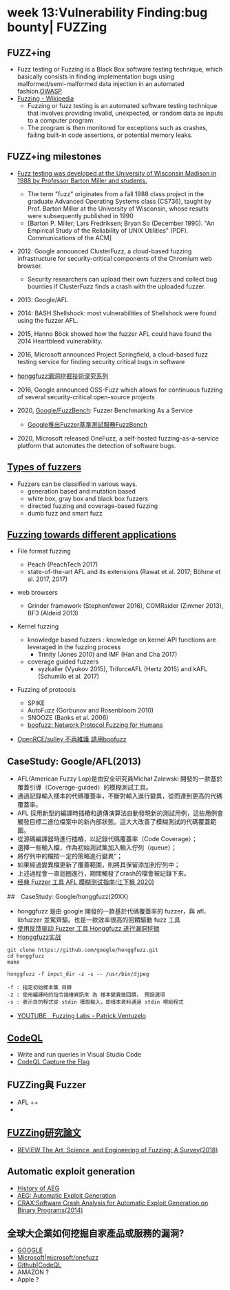 # week 13:Vulnerability Finding:bug bounty| FUZZing

## FUZZ+ing

- Fuzz testing or Fuzzing is a Black Box software testing technique, which basically consists in finding implementation bugs using malformed/semi-malformed data injection in an automated fashion.[OWASP](https://owasp.org/www-community/Fuzzing)
- [Fuzzing - Wikipedia](https://en.wikipedia.org/wiki/Fuzzing)
  - Fuzzing or fuzz testing is an automated software testing technique that involves providing invalid, unexpected, or random data as inputs to a computer program. 
  - The program is then monitored for exceptions such as crashes, failing built-in code assertions, or potential memory leaks. 

## FUZZ+ing milestones
- [Fuzz testing was developed at the University of Wisconsin Madison in 1988 by Professor Barton Miller and students.](http://pages.cs.wisc.edu/~bart/fuzz/)
  - The term "fuzz" originates from a fall 1988 class project in the graduate Advanced Operating Systems class (CS736), taught by Prof. Barton Miller at the University of Wisconsin, whose results were subsequently published in 1990 
  - [Barton P. Miller; Lars Fredriksen; Bryan So (December 1990). "An Empirical Study of the Reliability of UNIX Utilities" (PDF). Communications of the ACM]
 
- 2012: Google announced ClusterFuzz, a cloud-based fuzzing infrastructure for security-critical components of the Chromium web browser.
  - Security researchers can upload their own fuzzers and collect bug bounties if ClusterFuzz finds a crash with the uploaded fuzzer.
- 2013: Google/AFL
- 2014: BASH Shellshock: most vulnerabilities of Shellshock were found using the fuzzer AFL.
- 2015, Hanno Böck showed how the fuzzer AFL could have found the 2014 Heartbleed vulnerability.
- 2016, Microsoft announced Project Springfield, a cloud-based fuzz testing service for finding security critical bugs in software
- [honggfuzz漏洞挖掘技術深究系列](https://bbs.pediy.com/thread-247954.htm)
- 2016, Google announced OSS-Fuzz which allows for continuous fuzzing of several security-critical open-source projects
- 2020, [Google/FuzzBench](): Fuzzer Benchmarking As a Service
  - [Google推出Fuzzer基準測試服務FuzzBench](https://www.ithome.com.tw/news/136258) 
- 2020, Microsoft released OneFuzz, a self-hosted fuzzing-as-a-service platform that automates the detection of software bugs.

## [Types of fuzzers](https://cybersecurity.springeropen.com/articles/10.1186/s42400-018-0002-y)
- Fuzzers can be classified in various ways.
  -  generation based and mutation based
  -  white box, gray box and black box fuzzers
  -  directed fuzzing and coverage-based fuzzing
  -  dumb fuzz and smart fuzz 

## [Fuzzing towards different applications](https://cybersecurity.springeropen.com/articles/10.1186/s42400-018-0002-y)
- File format fuzzing
  - Peach (PeachTech 2017) 
  - state-of-the-art AFL and its extensions (Rawat et al. 2017; Böhme et al. 2017, 2017)
- web browsers 
  - Grinder framework (Stephenfewer 2016), COMRaider (Zimmer 2013), BF3 (Aldeid 2013) 
- Kernel fuzzing
  - knowledge based fuzzers : knowledge on kernel API functions are leveraged in the fuzzing process
    - Trinity (Jones 2010) and IMF (Han and Cha 2017)
  - coverage guided fuzzers 
    -  syzkaller (Vyukov 2015), TriforceAFL (Hertz 2015) and kAFL (Schumilo et al. 2017) 
- Fuzzing of protocols
  - SPIKE
  - AutoFuzz (Gorbunov and Rosenbloom 2010)
  - SNOOZE (Banks et al. 2006)
  - [boofuzz: Network Protocol Fuzzing for Humans](https://github.com/jtpereyda/boofuzz) 

- [OpenRCE/sulley 不再維護,請用boofuzz](https://github.com/OpenRCE/sulley)

## CaseStudy: Google/AFL(2013)
- AFL(American Fuzzy Lop)是由安全研究員Michał Zalewski 開發的一款基於覆蓋引導（Coverage-guided）的模糊測試工具。
- 通過記錄輸入樣本的代碼覆蓋率，不斷對輸入進行變異，從而達到更高的代碼覆蓋率。
- AFL 採用新型的編譯時插樁和遺傳演算法自動發現新的測試用例，這些用例會觸發目標二進位檔案中的新內部狀態。這大大改善了模糊測試的代碼覆蓋範圍。
- 從源碼編譯器時進行插樁，以記錄代碼覆蓋率（Code Coverage）；
- 選擇一些輸入檔，作為初始測試集加入輸入佇列（queue）；
- 將佇列中的檔按一定的策略進行變異”；
- 如果經過變異檔更新了覆蓋範圍，則將其保留添加到佇列中；
- 上述過程會一直迴圈進行，期間觸發了crash的檔會被記錄下來。
- [经典 Fuzzer 工具 AFL 模糊测试指南(江下枫,2020)](https://blog.csdn.net/song_lee/article/details/104777149)

##　CaseStudy: Google/honggfuzz(20XX)
- honggfuzz 是由 google 開發的一款基於代碼覆蓋率的 fuzzer，與 afl、libfuzzer 並駕齊驅。也是一款效率很高的回饋驅動 fuzz 工具
- [使用反馈驱动 Fuzzer 工具 Honggfuzz 进行漏洞挖掘](https://blog.csdn.net/song_lee/article/details/105230099)
- [Honggfuzz实战](https://www.cnblogs.com/hac425/p/9416915.html)
```
git clone https://github.com/google/honggfuzz.git
cd honggfuzz
make
```
```
honggfuzz -f input_dir -z -s -- /usr/bin/djpeg

-f : 指定初始樣本集 目錄
-z : 使用編譯時的指令插樁資訊來 為 樣本變異做回饋， 預設選項
-s : 表示目的程式從 stdin 獲取輸入，即樣本資料通過 stdin 喂給程式
```
- [YOUTUBE　Fuzzing Labs - Patrick Ventuzelo](https://www.youtube.com/channel/UCGD1Qt2jgnFRjrfAITGdNfQ/videos)

## [CodeQL](https://codeql.github.com/)
- Write and run queries in Visual Studio Code
- [CodeQL Capture the Flag](https://securitylab.github.com/ctf/)


## FUZZing與 Fuzzer
- AFL ++
- 

## [FUZZing研究論文](https://github.com/fengjixuchui/FuzzingPaper)
- [REVIEW  The Art, Science, and Engineering of Fuzzing: A Survey(2018)](https://arxiv.org/abs/1812.00140)


## Automatic exploit generation
- [History of AEG](https://cacm.acm.org/magazines/2014/2/171687-automatic-exploit-generation/fulltext#sidebar-1)
- [AEG: Automatic Exploit Generation](https://security.ece.cmu.edu/aeg/aeg-current.pdf)
- [CRAX:Software Crash Analysis for Automatic Exploit Generation on Binary Programs(2014)](https://ir.nctu.edu.tw/bitstream/11536/24012/1/000332520700022.pdf)

## 全球大企業如何挖掘自家產品或服務的漏洞?
- [GOOGLE](github.com/google/fuzzing)
- [Microsoft|microsoft/onefuzz](https://github.com/microsoft/onefuzz)
- [Github|CodeQL](https://securitylab.github.com/tools/codeql/)
- AMAZON ?
- Apple ?

